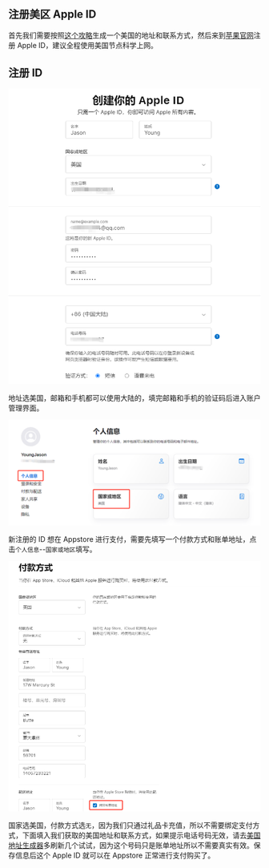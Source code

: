 ## 注册美区 Apple ID

首先我们需要按照[这个攻略](./获取美国联系方式及地址.md)生成一个美国的地址和联系方式，然后来到[苹果官网](https://appleid.apple.com/account)注册 Apple ID，建议全程使用美国节点科学上网。

## 注册 ID

![注册ID](./imgs/id1.png)

地址选美国，邮箱和手机都可以使用大陆的，填完邮箱和手机的验证码后进入账户管理界面。

![注册ID](./imgs/id2.png)

新注册的 ID 想在 Appstore 进行支付，需要先填写一个付款方式和账单地址，点击`个人信息`--`国家或地区`填写。

![注册ID](./imgs/id3.png)

国家选美国，付款方式选`无`，因为我们只通过礼品卡充值，所以不需要绑定支付方式，下面填入我们获取的美国地址和联系方式，如果提示电话号码无效，请去[美国地址生成器](https://www.meiguodizhi.com/usa-address/montana)多刷新几个试试，因为这个号码只是账单地址所以不需要真实有效。保存信息后这个 Apple ID 就可以在 Appstore 正常进行支付购买了。
